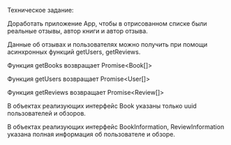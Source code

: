 Техническое задание:

Доработать приложение App, чтобы в отрисованном списке были реальные отзывы, автор книги и автор отзыва.

Данные об отзывах и пользователях можно получить при помощи асинхронных функций getUsers, getReviews.

Функция getBooks возвращает Promise<Book[]>

Функция getUsers возвращает Promise<User[]>

Функция getReviews возвращает Promise<Review[]>

В объектах реализующих интерфейс Book указаны только uuid
пользователей и обзоров.

В объектах реализующих интерфейс BookInformation, ReviewInformation
указана полная информация об пользователе и обзоре.
